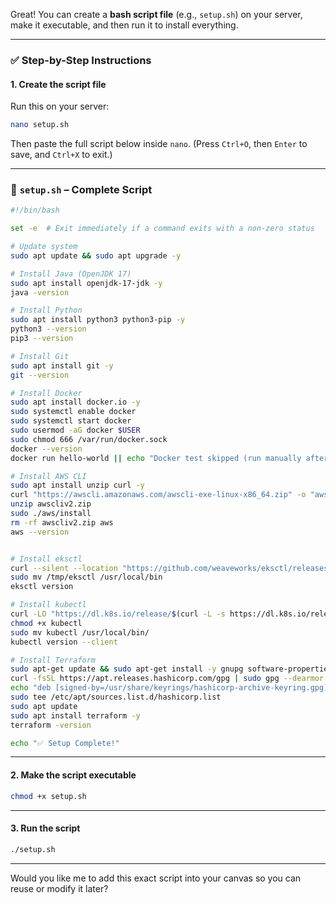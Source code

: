 Great! You can create a **bash script file** (e.g., `setup.sh`) on your server, make it executable, and then run it to install everything.

---

### ✅ **Step-by-Step Instructions**

#### 1. **Create the script file**

Run this on your server:

```bash
nano setup.sh
```

Then paste the full script below inside `nano`. (Press `Ctrl+O`, then `Enter` to save, and `Ctrl+X` to exit.)

---

### 🧾 `setup.sh` – Complete Script

```bash
#!/bin/bash

set -e  # Exit immediately if a command exits with a non-zero status

# Update system
sudo apt update && sudo apt upgrade -y

# Install Java (OpenJDK 17)
sudo apt install openjdk-17-jdk -y
java -version

# Install Python
sudo apt install python3 python3-pip -y
python3 --version
pip3 --version

# Install Git
sudo apt install git -y
git --version

# Install Docker
sudo apt install docker.io -y
sudo systemctl enable docker
sudo systemctl start docker
sudo usermod -aG docker $USER
sudo chmod 666 /var/run/docker.sock
docker --version
docker run hello-world || echo "Docker test skipped (run manually after login)"

# Install AWS CLI
sudo apt install unzip curl -y
curl "https://awscli.amazonaws.com/awscli-exe-linux-x86_64.zip" -o "awscliv2.zip"
unzip awscliv2.zip
sudo ./aws/install
rm -rf awscliv2.zip aws
aws --version


# Install eksctl
curl --silent --location "https://github.com/weaveworks/eksctl/releases/latest/download/eksctl_$(uname -s)_amd64.tar.gz" | tar xz -C /tmp
sudo mv /tmp/eksctl /usr/local/bin
eksctl version

# Install kubectl
curl -LO "https://dl.k8s.io/release/$(curl -L -s https://dl.k8s.io/release/stable.txt)/bin/linux/amd64/kubectl"
chmod +x kubectl
sudo mv kubectl /usr/local/bin/
kubectl version --client

# Install Terraform
sudo apt-get update && sudo apt-get install -y gnupg software-properties-common
curl -fsSL https://apt.releases.hashicorp.com/gpg | sudo gpg --dearmor -o /usr/share/keyrings/hashicorp-archive-keyring.gpg
echo "deb [signed-by=/usr/share/keyrings/hashicorp-archive-keyring.gpg] https://apt.releases.hashicorp.com $(lsb_release -cs) main" | \
sudo tee /etc/apt/sources.list.d/hashicorp.list
sudo apt update
sudo apt install terraform -y
terraform -version

echo "✅ Setup Complete!"
```

---

#### 2. **Make the script executable**

```bash
chmod +x setup.sh
```

---

#### 3. **Run the script**

```bash
./setup.sh
```

---

Would you like me to add this exact script into your canvas so you can reuse or modify it later?
